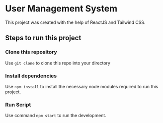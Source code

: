 # User Management System

This project was created with the help of ReactJS and Tailwind CSS.

## Steps to run this project

### Clone this repository 

Use `git clone` to clone this repo into your directory

### Install dependencies 

Use `npm install` to install the necessary node modules required to run this project.

### Run Script

Use command `npm start` to run the development. 
